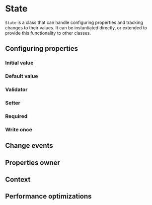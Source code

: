 # State

`State` is a class that can handle configuring properties and tracking changes
to their values. It can be instantiated directly, or extended to provide this
functionality to other classes.

## Configuring properties

### Initial value

### Default value

### Validator

### Setter

### Required

### Write once

## Change events

## Properties owner

## Context

## Performance optimizations
